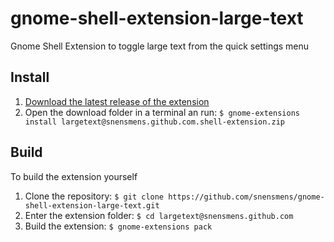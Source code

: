 # gnome-shell-extension-large-text
 Gnome Shell Extension to toggle large text from the quick settings menu

## Install
1. [Download the latest release of the extension](https://github.com/snensmens/gnome-shell-extension-large-text/releases)
2. Open the download folder in a terminal an run: `$ gnome-extensions install largetext@snensmens.github.com.shell-extension.zip`

## Build
To build the extension yourself

1. Clone the repository: `$ git clone https://github.com/snensmens/gnome-shell-extension-large-text.git`
2. Enter the extension folder: `$ cd largetext@snensmens.github.com`
3. Build the extension: `$ gnome-extensions pack`